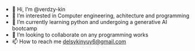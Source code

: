 - 👋 Hi, I’m @verdzy-kin
- 👀 I’m interested in Computer engineering, achitecture and programming 
- 🌱 I’m currently learning python and undergoing a generative AI bootcamp
- 💞️ I’m looking to collaborate on any programming works 
- 📫 How to reach me delsykinyuy6@gmail.com

<!---
verdzy-kin/verdzy-kin is a ✨ special ✨ repository because its `README.md` (this file) appears on your GitHub profile.
You can click the Preview link to take a look at your changes.
--->
